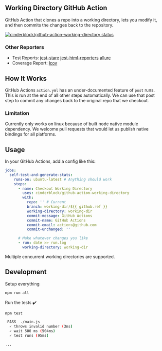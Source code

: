 ## Working Directory GitHub Action

GitHub Action that clones a repo into a working directory, lets you modify it, and then commits the changes back to the repository.

[![cinderblock/github-action-working-directory status](https://github.com/cinderblock/github-action-working-directory/workflows/Main/badge.svg?branch=master)](https://github.com/cinderblock/github-action-working-directory/actions?query=branch%3Amaster)

### Other Reporters

- Test Reports:
  [jest-stare](https://cinderblock.github.io/github-action-working-directory/jest-stare)
  [jest-html-reporters](https://cinderblock.github.io/github-action-working-directory/jest-html-reporters)
  [allure](https://cinderblock.github.io/github-action-working-directory/allure-report)
- Coverage Report:
  [lcov](https://cinderblock.github.io/github-action-working-directory/coverage/lcov-report)

## How It Works

GitHub Actions `action.yml` has an under-documented feature of `post` runs.
This is run at the end of all other steps automatically.
We can use that post step to commit any changes back to the original repo that we checkout.

### Limitation

Currently only works on linux because of built node native module dependency.
We welcome pull requests that would let us publish native bindings for all platforms.

## Usage

In your GitHub Actions, add a config like this:

```yml
jobs:
  self-test-and-generate-stats:
    runs-on: ubuntu-latest # Anything should work
    steps:
      - name: Checkout Working Directory
        uses: cinderblock/github-action-working-directory
        with:
          repo: '' # Current
          branch: working-dir/${{ github.ref }}
          working-directory: working-dir
          commit-message: GitHub Actions
          commit-name: GitHub Actions
          commit-email: actions@github.com
          commit-unchanged: ''

      # Make whatever changes you like
      - run: date >> run.log
        working-directory: working-dir
```

Multiple concurrent working directories are supported.

## Development

Setup everything

```bash
npm run all
```

Run the tests :heavy_check_mark:

```bash
npm test

 PASS  ./main.js
  ✓ throws invalid number (3ms)
  ✓ wait 500 ms (504ms)
  ✓ test runs (95ms)

...
```
